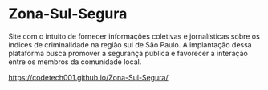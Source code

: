# Zona-Sul-Segura
Site com o intuito de fornecer informações coletivas e jornalísticas sobre os índices de criminalidade na região sul de São Paulo. A implantação dessa plataforma busca promover a segurança pública e favorecer a interação entre os membros da comunidade local.

https://codetech001.github.io/Zona-Sul-Segura/
